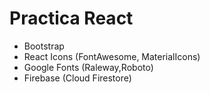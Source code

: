 
# Practica React

* Bootstrap
* React Icons (FontAwesome, MaterialIcons)
* Google Fonts (Raleway,Roboto)
* Firebase (Cloud Firestore)